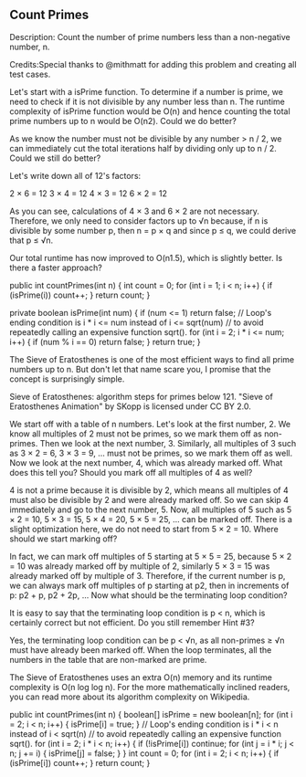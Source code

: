 Count Primes 
---

Description:
Count the number of prime numbers less than a non-negative number, n.

Credits:Special thanks to @mithmatt for adding this problem and creating all test cases.


  Let's start with a isPrime function. To determine if a number is prime, we need to check if it is not divisible by any number less than n. The runtime complexity of isPrime function would be O(n) and hence counting the total prime numbers up to n would be O(n2). Could we do better?
  
  As we know the number must not be divisible by any number > n / 2, we can immediately cut the total iterations half by dividing only up to n / 2. Could we still do better?
  
  Let's write down all of 12's factors:

2 × 6 = 12
3 × 4 = 12
4 × 3 = 12
6 × 2 = 12


As you can see, calculations of 4 × 3 and 6 × 2 are not necessary. Therefore, we only need to consider factors up to &radic;n because, if n is divisible by some number p, then n = p × q and since p &le; q, we could derive that p &le; &radic;n.

Our total runtime has now improved to O(n1.5), which is slightly better. Is there a faster approach?


public int countPrimes(int n) {
   int count = 0;
   for (int i = 1; i < n; i++) {
      if (isPrime(i)) count++;
   }
   return count;
}

private boolean isPrime(int num) {
   if (num <= 1) return false;
   // Loop's ending condition is i * i <= num instead of i <= sqrt(num)
   // to avoid repeatedly calling an expensive function sqrt().
   for (int i = 2; i * i <= num; i++) {
      if (num % i == 0) return false;
   }
   return true;
}

  
  The Sieve of Eratosthenes is one of the most efficient ways to find all prime numbers up to n. But don't let that name scare you, I promise that the concept is surprisingly simple.



Sieve of Eratosthenes: algorithm steps for primes below 121. "Sieve of Eratosthenes Animation" by SKopp is licensed under CC BY 2.0.


We start off with a table of n numbers. Let's look at the first number, 2. We know all multiples of 2 must not be primes, so we mark them off as non-primes. Then we look at the next number, 3. Similarly, all multiples of 3 such as 3 × 2 = 6, 3 × 3 = 9, ... must not be primes, so we mark them off as well. Now we look at the next number, 4, which was already marked off. What does this tell you? Should you mark off all multiples of 4 as well?
  
  4 is not a prime because it is divisible by 2, which means all multiples of 4 must also be divisible by 2 and were already marked off. So we can skip 4 immediately and go to the next number, 5. Now, all multiples of 5 such as 5 × 2 = 10, 5 × 3 = 15, 5 × 4 = 20, 5 × 5 = 25, ... can be marked off. There is a slight optimization here, we do not need to start from 5 × 2 = 10. Where should we start marking off?
  
  In fact, we can mark off multiples of 5 starting at 5 × 5 = 25, because 5 × 2 = 10 was already marked off by multiple of 2, similarly 5 × 3 = 15 was already marked off by multiple of 3. Therefore, if the current number is p, we can always mark off multiples of p starting at p2, then in increments of p: p2 + p, p2 + 2p, ... Now what should be the terminating loop condition?
  
  It is easy to say that the terminating loop condition is p < n, which is certainly correct but not efficient. Do you still remember Hint #3?
  
  Yes, the terminating loop condition can be p < &radic;n, as all non-primes &ge; &radic;n must have already been marked off. When the loop terminates, all the numbers in the table that are non-marked are prime.

The Sieve of Eratosthenes uses an extra O(n) memory and its runtime complexity is O(n log log n). For the more mathematically inclined readers, you can read more about its algorithm complexity on Wikipedia.


public int countPrimes(int n) {
   boolean[] isPrime = new boolean[n];
   for (int i = 2; i < n; i++) {
      isPrime[i] = true;
   }
   // Loop's ending condition is i * i < n instead of i < sqrt(n)
   // to avoid repeatedly calling an expensive function sqrt().
   for (int i = 2; i * i < n; i++) {
      if (!isPrime[i]) continue;
      for (int j = i * i; j < n; j += i) {
         isPrime[j] = false;
      }
   }
   int count = 0;
   for (int i = 2; i < n; i++) {
      if (isPrime[i]) count++;
   }
   return count;
}

  


